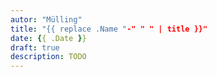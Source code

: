 ```yaml
---
autor: "Mülling"
title: "{{ replace .Name "-" " " | title }}"
date: {{ .Date }}
draft: true
description: TODO
---
```


